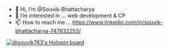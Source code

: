 - 👋 Hi, I’m @Souvik-Bhattacharya
- 👀 I’m interested in ... web development & CP
- 📫 How to reach me ... https://www.linkedin.com/in/souvik-bhattacharya-747832253/

<!---
Souvik-Bhattacharya/Souvik-Bhattacharya is a ✨ special ✨ repository because its `README.md` (this file) appears on your GitHub profile.
You can click the Preview link to take a look at your changes.
--->
[![@souvik763's Holopin board](https://holopin.me/souvik763)](https://holopin.io/@souvik763)
